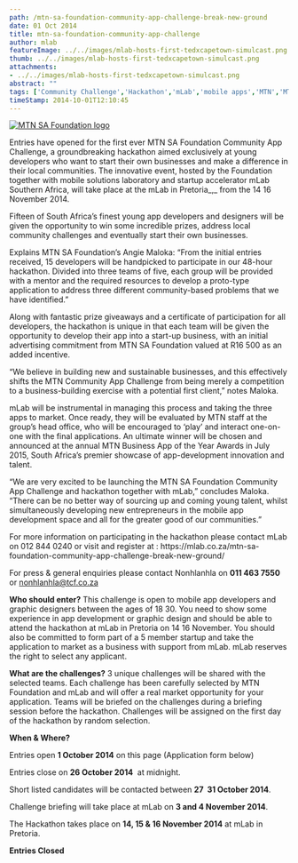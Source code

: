 ```yaml
---
path: /mtn-sa-foundation-community-app-challenge-break-new-ground
date: 01 Oct 2014
title: mtn-sa-foundation-community-app-challenge
author: mlab
featureImage: ../../images/mlab-hosts-first-tedxcapetown-simulcast.png
thumb: ../../images/mlab-hosts-first-tedxcapetown-simulcast.png
attachments: 
- ../../images/mlab-hosts-first-tedxcapetown-simulcast.png
abstract: ""
tags: ['Community Challenge','Hackathon','mLab','mobile apps','MTN','MTN Foundation','south africa','Upliftment']
timeStamp: 2014-10-01T12:10:45
---
```


[![MTN SA Foundation logo](https:&#x2F;&#x2F;mlab.co.za&#x2F;wp-content&#x2F;uploads&#x2F;2014&#x2F;10&#x2F;MTN-SA-Foundation-logo-1024x282.jpg)](https:&#x2F;&#x2F;mlab.co.za&#x2F;wp-content&#x2F;uploads&#x2F;2014&#x2F;10&#x2F;MTN-SA-Foundation-logo.jpg)

Entries have opened for the first ever MTN SA Foundation Community App Challenge, a groundbreaking hackathon aimed exclusively at young developers who want to start their own businesses and make a difference in their local communities. The innovative event, hosted by the Foundation together with mobile solutions laboratory and startup accelerator mLab Southern Africa, will take place at the mLab in Pretoria_,_ from the 14 16 November 2014.

Fifteen of South Africa’s finest young app developers and designers will be given the opportunity to win some incredible prizes, address local community challenges and eventually start their own businesses.

Explains MTN SA Foundation’s Angie Maloka: “From the initial entries received, 15 developers will be handpicked to participate in our 48-hour hackathon. Divided into three teams of five, each group will be provided with a mentor and the required resources to develop a proto-type application to address three different community-based problems that we have identified.”

Along with fantastic prize giveaways and a certificate of participation for all developers, the hackathon is unique in that each team will be given the opportunity to develop their app into a start-up business, with an initial advertising commitment from MTN SA Foundation valued at R16 500 as an added incentive.

“We believe in building new and sustainable businesses, and this effectively shifts the MTN Community App Challenge from being merely a competition to a business-building exercise with a potential first client,” notes Maloka.

mLab will be instrumental in managing this process and taking the three apps to market. Once ready, they will be evaluated by MTN staff at the group’s head office, who will be encouraged to ‘play’ and interact one-on-one with the final applications. An ultimate winner will be chosen and announced at the annual MTN Business App of the Year Awards in July 2015, South Africa’s premier showcase of app-development innovation and talent.

“We are very excited to be launching the MTN SA Foundation Community App Challenge and hackathon together with mLab,” concludes Maloka. “There can be no better way of sourcing up and coming young talent, whilst simultaneously developing new entrepreneurs in the mobile app development space and all for the greater good of our communities.”

For more information on participating in the hackathon please contact mLab on 012 844 0240 or visit and register at : https:&#x2F;&#x2F;mlab.co.za&#x2F;mtn-sa-foundation-community-app-challenge-break-new-ground&#x2F;

For press &amp; general enquiries please contact Nonhlanhla on **011 463 7550** or [nonhlanhla@tcf.co.za](mailto:nonhlanhla@tcf.co.za)

**Who should enter?** This challenge is open to mobile app developers and graphic designers between the ages of 18 30. You need to show some experience in app development or graphic design and should be able to attend the hackathon at mLab in Pretoria on 14 16 November. You should also be committed to form part of a 5 member startup and take the application to market as a business with support from mLab. mLab reserves the right to select any applicant.

**What are the challenges?** 3 unique challenges will be shared with the selected teams. Each challenge has been carefully selected by MTN Foundation and mLab and will offer a real market opportunity for your application. Teams will be briefed on the challenges during a briefing session before the hackathon. Challenges will be assigned on the first day of the hackathon by random selection.

**When &amp; Where?**

Entries open **1 October 2014** on this page (Application form below)

Entries close on **26 October 2014**  at midnight.

Short listed candidates will be contacted between **27  31 October 2014**.

Challenge briefing will take place at mLab on **3 and 4 November 2014**.

The Hackathon takes place on **14, 15 &amp; 16 November 2014** at mLab in Pretoria.

**Entries Closed**



